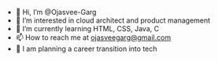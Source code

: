 - 👋 Hi, I’m @Ojasvee-Garg
- 👀 I’m interested in cloud architect and product management
- 🌱 I’m currently learning HTML, CSS, Java, C
- 📫 How to reach me at ojasveegarg@gmail.com
- 💞️ I am planning a career transition into tech

<!---
Ojasvee-Garg/Ojasvee-Garg is a ✨ special ✨ repository because its `README.md` (this file) appears on your GitHub profile.
You can click the Preview link to take a look at your changes.
--->
